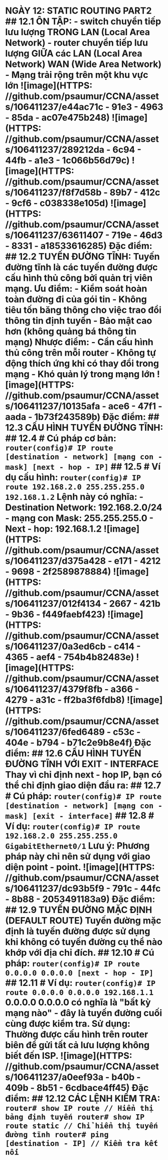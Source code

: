 # NGÀY 12: STATIC ROUTING PART2 ## 12.1 ÔN TẬP: - **switch** chuyển tiếp lưu lượng TRONG LAN (Local Area Network) - **router** chuyển tiếp lưu lượng GIỮA các LAN (Local Area Network) **WAN (Wide Area Network)** - Mạng trải rộng trên một khu vực lớn ![image](HTTPS: //github.com/psaumur/CCNA/assets/106411237/e44ac71c - 91e3 - 4963 - 85da - ac07e475b248) ![image](HTTPS: //github.com/psaumur/CCNA/assets/106411237/289212da - 6c94 - 44fb - a1e3 - 1c066b56d79c) ![image](HTTPS: //github.com/psaumur/CCNA/assets/106411237/f8f7d58b - 89b7 - 412c - 9cf6 - c038338e105d) ![image](HTTPS: //github.com/psaumur/CCNA/assets/106411237/63611407 - 719e - 46d3 - 8331 - a18533616285) **Đặc điểm:** ## 12.2 TUYẾN ĐƯỜNG TĨNH: Tuyến đường tĩnh là các tuyến đường được cấu hình thủ công bởi quản trị viên mạng. **Ưu điểm:** - Kiểm soát hoàn toàn đường đi của gói tin - Không tiêu tốn băng thông cho việc trao đổi thông tin định tuyến - Bảo mật cao hơn (không quảng bá thông tin mạng) **Nhược điểm:** - Cần cấu hình thủ công trên mỗi router - Không tự động thích ứng khi có thay đổi trong mạng - Khó quản lý trong mạng lớn ![image](HTTPS: //github.com/psaumur/CCNA/assets/106411237/10135afa - ace6 - 47f1 - aada - 1b73f243589b) **Đặc điểm:** ## 12.3 CẤU HÌNH TUYẾN ĐƯỜNG TĨNH: ## 12.4 # Cú pháp cơ bản: ``` router(config)# IP route [destination - network] [mạng con - mask] [next - hop - IP] ``` ## 12.5 # Ví dụ cấu hình: ``` router(config)# IP route 192.168.2.0 255.255.255.0 192.168.1.2 ``` Lệnh này có nghĩa: - **Destination Network:** 192.168.2.0/24 - **mạng con Mask:** 255.255.255.0 - **Next - hop:** 192.168.1.2 ![image](HTTPS: //github.com/psaumur/CCNA/assets/106411237/d375a428 - e171 - 4212 - 9698 - 2f2589878884) ![image](HTTPS: //github.com/psaumur/CCNA/assets/106411237/012f4134 - 2667 - 421b - 9b36 - f449faebf423) ![image](HTTPS: //github.com/psaumur/CCNA/assets/106411237/0a3ed6cb - c414 - 4365 - aef4 - 754b4b82483e) ![image](HTTPS: //github.com/psaumur/CCNA/assets/106411237/4379f8fb - a366 - 4279 - a31c - ff2ba3f6fdb8) ![image](HTTPS: //github.com/psaumur/CCNA/assets/106411237/6fed6489 - c53c - 404e - b794 - b71c2e9b8e4f) **Đặc điểm:** ## 12.6 CẤU HÌNH TUYẾN ĐƯỜNG TĨNH VỚI EXIT - INTERFACE Thay vì chỉ định next - hop IP, bạn có thể chỉ định giao diện đầu ra: ## 12.7 # Cú pháp: ``` router(config)# IP route [destination - network] [mạng con - mask] [exit - interface] ``` ## 12.8 # Ví dụ: ``` router(config)# IP route 192.168.2.0 255.255.255.0 GigabitEthernet0/1 ``` **Lưu ý:** Phương pháp này chỉ nên sử dụng với giao diện point - point. ![image](HTTPS: //github.com/psaumur/CCNA/assets/106411237/dc93b5f9 - 791c - 44fc - 8b88 - 2053491183a9) **Đặc điểm:** ## 12.9 TUYẾN ĐƯỜNG MẶC ĐỊNH (DEFAULT ROUTE) Tuyến đường mặc định là tuyến đường được sử dụng khi không có tuyến đường cụ thể nào khớp với địa chỉ đích. ## 12.10 # Cú pháp: ``` router(config)# IP route 0.0.0.0 0.0.0.0 [next - hop - IP] ``` ## 12.11 # Ví dụ: ``` router(config)# IP route 0.0.0.0 0.0.0.0 192.168.1.1 ``` **0.0.0.0 0.0.0.0** có nghĩa là "bất kỳ mạng nào" - đây là tuyến đường cuối cùng được kiểm tra. **Sử dụng:** Thường được cấu hình trên router biên để gửi tất cả lưu lượng không biết đến ISP. ![image](HTTPS: //github.com/psaumur/CCNA/assets/106411237/a0eef93a - b40b - 409b - 8b51 - 6cdbace4ff45) **Đặc điểm:** ## 12.12 CÁC LỆNH KIỂM TRA: ``` router# show IP route // Hiển thị bảng định tuyến router# show IP route static // Chỉ hiển thị tuyến đường tĩnh router# ping [destination - IP] // Kiểm tra kết nối ```